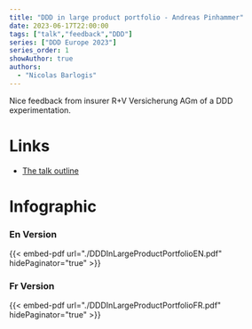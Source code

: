 ```yaml
---
title: "DDD in large product portfolio - Andreas Pinhammer"
date: 2023-06-17T22:00:00
tags: ["talk","feedback","DDD"]
series: ["DDD Europe 2023"]
series_order: 1
showAuthor: true
authors:
  - "Nicolas Barlogis"
---
```

Nice feedback from insurer R+V Versicherung AGm of a DDD experimentation. 
# Links
 * [The talk outline](https://2023.dddeurope.com/program/ddd-in-large-product-portfolios/)

# Infographic
### En Version
{{< embed-pdf url="./DDDInLargeProductPortfolioEN.pdf" hidePaginator="true" >}}

### Fr Version
{{< embed-pdf url="./DDDInLargeProductPortfolioFR.pdf" hidePaginator="true" >}}